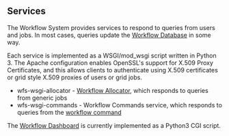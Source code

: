 ## Services

The Workflow System provides services to respond to queries from users and
jobs. In most cases, queries update the [Workflow Database](database.md)
in some way.

Each service is implemented as a WSGI/mod_wsgi script written in
Python 3. The Apache configuration enables OpenSSL's support for X.509 Proxy
Certificates, and this allows 
clients to authenticate using X.509 certificates or grid style X.509
proxies of users or grid jobs. 

- wfs-wsgi-allocator - [Workflow Allocator](workflow-allocator.md), which responds to queries from generic jobs
- wfs-wsgi-commands - Workflow Commands service, which responds to queries from the [workflow command](workflow-command.md)

The [Workflow Dashboard](dashboard.md) is currently implemented as a Python3 
CGI script.
